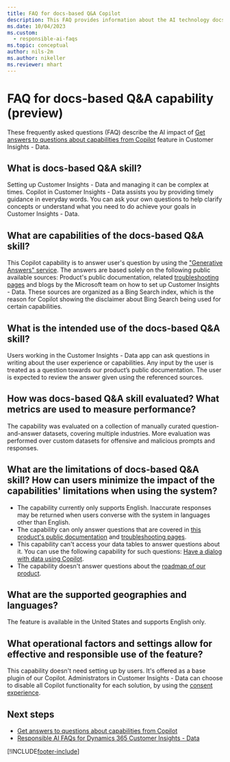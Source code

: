 ```yaml
---
title: FAQ for docs-based Q&A Copilot
description: This FAQ provides information about the AI technology docs-based Q&A skill used in Customer Insights - Data, along with key considerations and details about how the capability is used, how it was tested and evaluated, and any specific limitations.
ms.date: 10/04/2023
ms.custom:
  - responsible-ai-faqs
ms.topic: conceptual
author: nils-2m
ms.author: nikeller
ms.reviewer: mhart
---
```


# FAQ for docs-based Q&A capability (preview)

These frequently asked questions (FAQ) describe the AI impact of [Get answers to questions about capabilities from Copilot](help-pane-copilot.md) feature in Customer Insights - Data.

## What is docs-based Q&A skill?

Setting up Customer Insights - Data and managing it can be complex at times. Copilot in Customer Insights - Data assists you by providing timely guidance in everyday words. You can ask your own questions to help clarify concepts or understand what you need to do achieve your goals in Customer Insights - Data.

## What are capabilities of the docs-based Q&A skill?

This Copilot capability is to answer user's question by using the ["Generative Answers" service](/power-virtual-agents/nlu-boost-conversations#ai-response-generation-training-model-and-usage-notes). The answers are based solely on the following public available sources: Product's public documentation, related [troubleshooting pages](/troubleshoot/dynamics-365/customer-insights/welcome-customer-insights) and blogs by the Microsoft team on how to set up Customer Insights - Data. These sources are organized as a Bing Search index, which is the reason for Copilot showing the disclaimer about Bing Search being used for certain capabilities.

## What is the intended use of the docs-based Q&A skill?

Users working in the Customer Insights - Data app can ask questions in writing about the user experience or capabilities. Any input by the user is treated as a question towards our product’s public documentation. The user is expected to review the answer given using the referenced sources.

## How was docs-based Q&A skill evaluated? What metrics are used to measure performance?

The capability was evaluated on a collection of manually curated question-and-answer datasets, covering multiple industries.
More evaluation was performed over custom datasets for offensive and malicious prompts and responses.

## What are the limitations of docs-based Q&A skill? How can users minimize the impact of the capabilities' limitations when using the system?

- The capability currently only supports English. Inaccurate responses may be returned when users converse with the system in languages other than English.
- The capability can only answer questions that are covered in [this product's public documentation](overview.md) and [troubleshooting pages](https://learn.microsoft.com/troubleshoot/dynamics-365/customer-insights/).
- This capability can't access your data tables to answer questions about it. You can use the following capability for such questions: [Have a dialog with data using Copilot](dialog-with-data.md).
- The capability doesn't answer questions about the [roadmap of our product](https://releaseplans.microsoft.com/).

## What are the supported geographies and languages?
 
The feature is available in the United States and supports English only.

## What operational factors and settings allow for effective and responsible use of the feature?

This capability doesn't need setting up by users. It's offered as a base plugin of our Copilot. Administrators in Customer Insights - Data can choose to disable all Copilot functionality for each solution, by using the [consent experience](copilot-global-consent.md).

## Next steps

- [Get answers to questions about capabilities from Copilot](help-pane-copilot.md)
- [Responsible AI FAQs for Dynamics 365 Customer Insights - Data](responsible-ai-overview.md)

[!INCLUDE[footer-include](./includes/footer-banner.md)]
